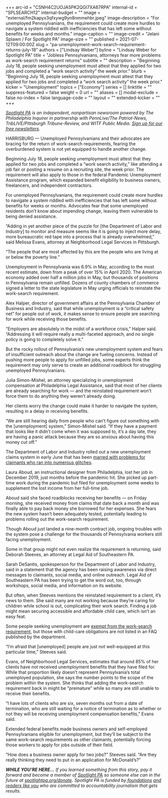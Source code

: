 +++
arc-id = "CSNH4C2UOJA5PK2QGI7XA67RPA"
internal-id = "SPLSEARCH12"
internal-budget = ""
image = "external/fm2kapyx3qfxywg9yn8nmmehbr.jpeg"
image-description = "For unemployed Pennsylvanians, the requirement could create more hurdles to navigate a system riddled with inefficiencies that has left some without benefits for weeks and months."
image-caption = ""
image-credit = "Jelani Splawn / For Spotlight PA"
image-size = ""
published = 2021-07-12T09:00:00Z
slug = "pa-unemployment-work-search-requirement-returns-july-18"
authors = ["Lindsay Weber"]
byline = "Lindsay Weber for Spotlight PA"
title = "Jobless Pennsylvanians, attorneys fear more problems as work-search requirement returns"
subtitle = ""
description = "Beginning July 18, people seeking unemployment must attest that they applied for two jobs and completed a “work search activity” the week prior."
blurb = "Beginning July 18, people seeking unemployment must attest that they applied for two jobs and completed a “work search activity” the week prior."
kicker = "Unemployment"
topics = ["Economy"]
series = []
linktitle = ""
suppress-featured = false
weight = 0
url = ""
aliases = []
modal-exclude = false
no-index = false
language-code = ""
layout = ""
extended-kicker = ""
+++

<a href="https://lesspage.com/"><i>Spotlight PA</i></a><i> is an independent, nonpartisan newsroom powered by The Philadelphia Inquirer in partnership with PennLive/The Patriot-News, TribLIVE/Pittsburgh Tribune-Review, and WITF Public Media. </i><a href="https://lesspage.com/newsletters"><i>Sign up for our free newsletters</i></a><i>.</i>

HARRISBURG — Unemployed Pennsylvanians and their advocates are bracing for the return of work-search requirements, fearing the overburdened system is not yet equipped to handle another change.

Beginning July 18, people seeking unemployment must attest that they applied for two jobs and completed a “work search activity,” like attending a job fair or posting a resume on a recruiting site, the week prior. The requirement will also apply to those in the federal Pandemic Unemployment Assistance program, which expanded benefit eligibility to business owners, freelancers, and independent contractors.

For unemployed Pennsylvanians, the requirement could create more hurdles to navigate a system riddled with inefficiencies that has left some without benefits for weeks or months. Advocates fear that some unemployed residents don’t know about impending change, leaving them vulnerable to being denied assistance.

<script src="https://lesspage.com/embed.js" async></script><div data-spl-embed-version="1" data-spl-src="https://lesspage.com/embeds/newsletter/"></div>

“Adding in yet another piece of the puzzle for [the Department of Labor and Industry] to monitor and measure seems like it is going to inject more delay, more bureaucratic red tape into a process that is already overwhelmed,” said Melissa Evans, attorney at Neighborhood Legal Services in Pittsburgh.

“The people that are most affected by this are the people who are living at or below the poverty line.”

Unemployment in Pennsylvania was 6.9% in May, according to the most recent estimate, down from a peak of over 15% in April 2020. The American economy added over half a million jobs in May, but thousands of positions in Pennsylvania remain unfilled. Dozens of county chambers of commerce signed a letter to the state legislature in May urging officials to reinstate the work-search requirement.

Alex Halper, director of government affairs at the Pennsylvania Chamber of Business and Industry, said that while unemployment is a “critical safety net” for people out of work, it makes sense to ensure people are searching for work while receiving those benefits.

“Employers are absolutely in the midst of a workforce crisis,” Halper said. “Addressing it will require really a multi-faceted approach, and no single policy is going to completely solve it.”

But the rocky rollout of Pennsylvania’s new unemployment system and fears of insufficient outreach about the change are fueling concerns. Instead of pushing more people to apply for unfilled jobs, some experts think the requirement may only serve to create an additional roadblock for struggling unemployed Pennsylvanians.

Julia Simon-Mishel, an attorney specializing in unemployment compensation at Philadelphia Legal Assistance, said that most of her clients are already searching for work — and the reinstated requirement won’t force them to do anything they weren’t already doing.

Her clients worry the change could make it harder to navigate the system, resulting in a delay in receiving benefits.

“We are still hearing daily from people who can’t figure out something with the [unemployment] system,” Simon-Mishel said. “If they have a payment that looks like it didn’t come when it was supposed to, it’s a day late, they are having a panic attack because they are so anxious about having this money cut off.”

The Department of Labor and Industry rolled out a new unemployment claims system in early June that has been <a href="https://lesspage.com/news/2021/06/pa-unemployment-new-system-errors-issues/">marred with problems for claimants who ran into numerous glitches</a>.

Laura Aboud, an instructional designer from Philadelphia, lost her job in December 2019, just months before the pandemic hit. She picked up part-time work during the pandemic but filed for unemployment some weeks to supplement the lost income from her full-time job.

Aboud said she faced roadblocks receiving her benefits — on Friday morning, she received money from claims that date back a month and was finally able to pay back money she borrowed for her expenses. She fears the new system hasn’t been adequately tested, potentially leading to problems rolling out the work-search requirement.

Though Aboud just landed a nine-month contract job, ongoing troubles with the system pose a challenge for the thousands of Pennsylvania workers still facing unemployment.

Some in that group might not even realize the requirement is returning, said Deborah Steeves, an attorney at Legal Aid of Southeastern PA.

Sarah DeSantis, spokesperson for the Department of Labor and Industry, said in a statement that the agency has been raising awareness via direct messages to claimants, social media, and online outreach. Legal Aid of Southeastern PA has been trying to get the word out, too, through workshops, social media, and information on its website.

But often, when Steeves mentions the reinstated requirement to a client, it’s news to them. She said many are not working because they’re caring for children while school is out, complicating their work search. Finding a job might mean securing accessible and affordable child care, which isn’t an easy feat.

Some people seeking unemployment are <a href="https://www.uc.pa.gov/unemployment-benefits/Am-I-Eligible/maintaining-eligibility/Pages/Work-Search.aspx">exempt from the work-search requirement</a>, but those with child-care obligations are not listed in an FAQ published by the department.

“I’m afraid that [unemployed] people are just not well-equipped at this particular time,” Steeves said.

<script src="https://lesspage.com/embed.js" async></script><div data-spl-embed-version="1" data-spl-src="https://lesspage.com/embeds/donate/?teaser_text=If%20you%20learned%20something%20from%20this%20report%2C%20pay%20it%20forward%20and%20become%20a%20member%20of%20Spotlight%20PA%20so%20someone%20else%20can%20in%20the%20future."></div>

Evans, of Neighborhood Legal Services, estimates that around 85% of her clients have not received unemployment benefits that they have filed for. While that proportion likely doesn’t represent Pennsylvania’s total unemployed population, she says the number points to the scope of the problem within the system. She thinks that adding the work-search requirement back in might be “premature” while so many are still unable to receive their benefits.

“I have lots of clients who are six, seven months out from a date of termination, who are still waiting for a notice of termination as to whether or not they will be receiving unemployment compensation benefits,” Evans said.

Extended federal benefits made business owners and self-employed Pennsylvanians eligible for unemployment, but they’ll be subject to the same work-search requirements as other claimants, potentially forcing those workers to apply for jobs outside of their field.

“How does a business owner apply for two jobs?” Steeves said. “Are they really thinking they need to put in an application for McDonald’s?”

<i><b>WHILE YOU’RE HERE...</b></i><i> If you learned something from this story, pay it forward and become a member of </i><a href="https://lesspage.com/"><i>Spotlight PA</i></a><i> so someone else can in the future at </i><a href="http://spotlightpa.org/donate"><i>spotlightpa.org/donate</i></a><i>. Spotlight PA is funded by</i><a href="https://lesspage.com/support"><i> foundations</i></a><i> </i><a href="https://lesspage.com/support"><i>and readers like you</i></a><i> who are committed to accountability journalism that gets results.</i>
